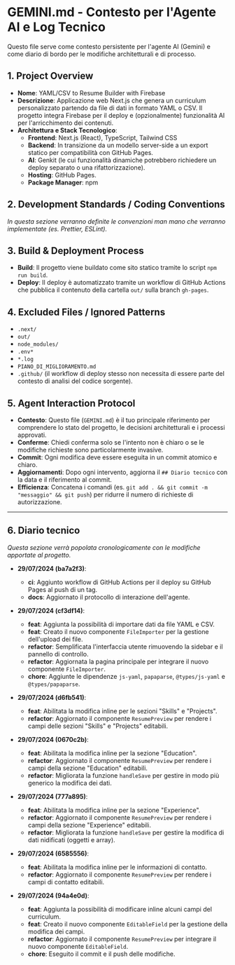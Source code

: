 # GEMINI.md - Contesto per l'Agente AI e Log Tecnico

Questo file serve come contesto persistente per l'agente AI (Gemini) e come diario di bordo per le modifiche architetturali e di processo.

## 1. Project Overview

-   **Nome**: YAML/CSV to Resume Builder with Firebase
-   **Descrizione**: Applicazione web Next.js che genera un curriculum personalizzato partendo da file di dati in formato YAML o CSV. Il progetto integra Firebase per il deploy e (opzionalmente) funzionalità AI per l'arricchimento dei contenuti.
-   **Architettura e Stack Tecnologico**:
    -   **Frontend**: Next.js (React), TypeScript, Tailwind CSS
    -   **Backend**: In transizione da un modello server-side a un export statico per compatibilità con GitHub Pages.
    -   **AI**: Genkit (le cui funzionalità dinamiche potrebbero richiedere un deploy separato o una rifattorizzazione).
    -   **Hosting**: GitHub Pages.
    -   **Package Manager**: npm

## 2. Development Standards / Coding Conventions

*In questa sezione verranno definite le convenzioni man mano che verranno implementate (es. Prettier, ESLint).*

## 3. Build & Deployment Process

-   **Build**: Il progetto viene buildato come sito statico tramite lo script `npm run build`.
-   **Deploy**: Il deploy è automatizzato tramite un workflow di GitHub Actions che pubblica il contenuto della cartella `out/` sulla branch `gh-pages`.

## 4. Excluded Files / Ignored Patterns

-   `.next/`
-   `out/`
-   `node_modules/`
-   `.env*`
-   `*.log`
-   `PIANO_DI_MIGLIORAMENTO.md`
-   `.github/` (il workflow di deploy stesso non necessita di essere parte del contesto di analisi del codice sorgente).

## 5. Agent Interaction Protocol

-   **Contesto**: Questo file (`GEMINI.md`) è il tuo principale riferimento per comprendere lo stato del progetto, le decisioni architetturali e i processi approvati.
-   **Conferme**: Chiedi conferma solo se l'intento non è chiaro o se le modifiche richieste sono particolarmente invasive.
-   **Commit**: Ogni modifica deve essere eseguita in un commit atomico e chiaro.
-   **Aggiornamenti**: Dopo ogni intervento, aggiorna il `## Diario tecnico` con la data e il riferimento al commit.
-   **Efficienza**: Concatena i comandi (es. `git add . && git commit -m "messaggio" && git push`) per ridurre il numero di richieste di autorizzazione.

---

## 6. Diario tecnico

*Questa sezione verrà popolata cronologicamente con le modifiche apportate al progetto.*

- **29/07/2024 (ba7a2f3)**:
  - **ci**: Aggiunto workflow di GitHub Actions per il deploy su GitHub Pages al push di un tag.
  - **docs**: Aggiornato il protocollo di interazione dell'agente.

- **29/07/2024 (cf3df14)**:
  - **feat**: Aggiunta la possibilità di importare dati da file YAML e CSV.
  - **feat**: Creato il nuovo componente `FileImporter` per la gestione dell'upload dei file.
  - **refactor**: Semplificata l'interfaccia utente rimuovendo la sidebar e il pannello di controllo.
  - **refactor**: Aggiornata la pagina principale per integrare il nuovo componente `FileImporter`.
  - **chore**: Aggiunte le dipendenze `js-yaml`, `papaparse`, `@types/js-yaml` e `@types/papaparse`.

- **29/07/2024 (d6fb541)**:
  - **feat**: Abilitata la modifica inline per le sezioni "Skills" e "Projects".
  - **refactor**: Aggiornato il componente `ResumePreview` per rendere i campi delle sezioni "Skills" e "Projects" editabili.

- **29/07/2024 (0670c2b)**:
  - **feat**: Abilitata la modifica inline per la sezione "Education".
  - **refactor**: Aggiornato il componente `ResumePreview` per rendere i campi della sezione "Education" editabili.
  - **refactor**: Migliorata la funzione `handleSave` per gestire in modo più generico la modifica dei dati.

- **29/07/2024 (777a895)**:
  - **feat**: Abilitata la modifica inline per la sezione "Experience".
  - **refactor**: Aggiornato il componente `ResumePreview` per rendere i campi della sezione "Experience" editabili.
  - **refactor**: Migliorata la funzione `handleSave` per gestire la modifica di dati nidificati (oggetti e array).

- **29/07/2024 (6585556)**:
  - **feat**: Abilitata la modifica inline per le informazioni di contatto.
  - **refactor**: Aggiornato il componente `ResumePreview` per rendere i campi di contatto editabili.

- **29/07/2024 (94a4e0d)**:
  - **feat**: Aggiunta la possibilità di modificare inline alcuni campi del curriculum.
  - **feat**: Creato il nuovo componente `EditableField` per la gestione della modifica dei campi.
  - **refactor**: Aggiornato il componente `ResumePreview` per integrare il nuovo componente `EditableField`.
  - **chore**: Eseguito il commit e il push delle modifiche.
